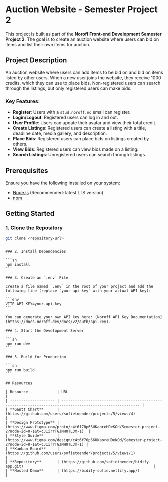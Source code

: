 # Auction Website - Semester Project 2

This project is built as part of the **Noroff Front-end Development Semester Project 2**. The goal is to create an auction website where users can bid on items and list their own items for auction.

## Project Description

An auction website where users can add items to be bid on and bid on items listed by other users. When a new user joins the website, they receive 1000 credits, which they can use to place bids. Non-registered users can search through the listings, but only registered users can make bids.

### Key Features:

- **Register**: Users with a `stud.noroff.no` email can register.
- **Login/Logout**: Registered users can log in and out.
- **User Profile**: Users can update their avatar and view their total credit.
- **Create Listings**: Registered users can create a listing with a title, deadline date, media gallery, and description.
- **Place Bids**: Registered users can place bids on listings created by others.
- **View Bids**: Registered users can view bids made on a listing.
- **Search Listings**: Unregistered users can search through listings.

## Prerequisites

Ensure you have the following installed on your system:

- [Node.js](https://nodejs.org/) (Recommended: latest LTS version)
- [npm](https://www.npmjs.com/)

## Getting Started

### 1. Clone the Repository

```sh
git clone <repository-url>
```

````

### 2. Install Dependencies

```sh
npm install
```

### 3. Create an `.env` File

Create a file named `.env` in the root of your project and add the following line (replace `your-api-key` with your actual API key):

```env
VITE_API_KEY=your-api-key
```

You can generate your own API key here: [Noroff API Key Documentation](https://docs.noroff.dev/docs/v2/auth/api-key).

### 4. Start the Development Server

```sh
npm run dev
```

### 5. Build for Production

```sh
npm run build
```

## Resources

| Resource             | URL                                                                                                       |
| -------------------- | --------------------------------------------------------------------------------------------------------- |
| **Gantt Chart**      | (https://github.com/users/sofietoender/projects/5/views/4)                                                |
| **Design Prototype** | (https://www.figma.com/proto/c4t6f70p66UKaoreHDeKOd/Semester-project-2?node-id=0-1&t=cJ1irrTGJMH0TL3m-1)  |
| **Style Guide**      | (https://www.figma.com/design/c4t6f70p66UKaoreHDeKOd/Semester-project-2?node-id=0-1&t=cJ1irrTGJMH0TL3m-1) |
| **Kanban Board**     | (https://github.com/users/sofietoender/projects/5/views/1)                                                |
| **Repository**       | (https://github.com/sofietoender/bidify-app.git)                                                          |
| **Hosted Demo**      | (https://bidify-sofie.netlify.app/)                                                                       |


````
